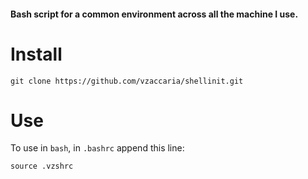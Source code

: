 
#### Bash script for a common environment across all the machine I use.

# Install

    git clone https://github.com/vzaccaria/shellinit.git

# Use

To use in `bash`, in `.bashrc` append this line:

    source .vzshrc
